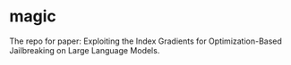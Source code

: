 # magic
The repo for paper: Exploiting the Index Gradients for Optimization-Based Jailbreaking on Large Language Models.
